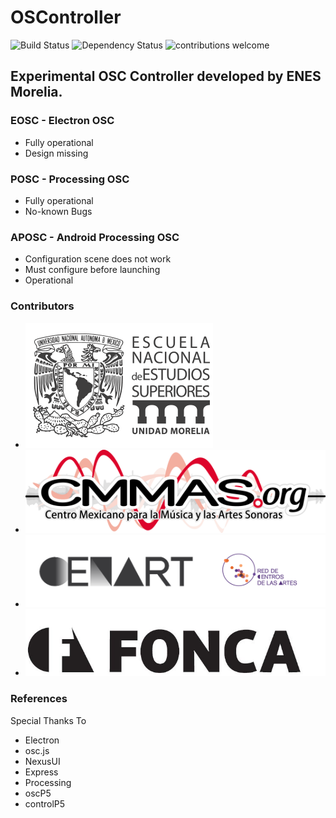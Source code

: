 # OSController

![Build Status](https://travis-ci.org/dwyl/esta.svg?branch=master)
![Dependency Status](https://david-dm.org/dwyl/esta.svg)
![contributions welcome](https://img.shields.io/badge/contributions-welcome-brightgreen.svg?style=flat)

## Experimental OSC Controller developed by ENES Morelia.

### EOSC - Electron OSC

* Fully operational
* Design missing

### POSC - Processing OSC

* Fully operational
* No-known Bugs

### APOSC - Android Processing OSC

* Configuration scene does not work
* Must configure before launching
* Operational

### Contributors

* <a href="https://enesmorelia.unam.mx.com" target="_blank"><img src="img/enes.png"></a>
* <a href="https://www.cmmas.org" target="_blank"><img src="img/cmmas.png"></a>
* <a href="https://www.cenart.gob.mx" target="_blank"><img src="img/cenart.png"></a>
* <a href="https://fonca.cultura.gob.mx" target="_blank"><img src="img/fonca.png"></a>


### References

Special Thanks To

* Electron
* osc.js
* NexusUI
* Express
* Processing
* oscP5 
* controlP5




